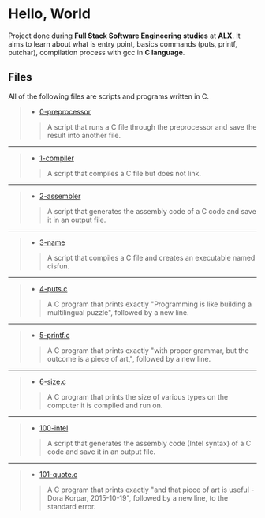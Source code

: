 # Hello, World

Project done during **Full Stack Software Engineering studies** at **ALX**. It aims to learn about what is entry point, basics commands (puts, printf, putchar), compilation process with gcc in **C language**.

## Files
All of the following files are scripts and programs written in C.



> * [0-preprocessor](https://github.com/Moh-A-Mahdi/alx-low_level_programming/blob/master/0x00-hello_world/0-preprocessor)
> > A script that runs a C file through the preprocessor and save the result into another file.
------------------
> * [1-compiler](https://github.com/Moh-A-Mahdi/alx-low_level_programming/blob/master/0x00-hello_world/1-compiler)
> > A script that compiles a C file but does not link.
------------------
> * [2-assembler](https://github.com/Moh-A-Mahdi/alx-low_level_programming/blob/master/0x00-hello_world/2-assembler)
> > A script that generates the assembly code of a C code and save it in an output file.
------------------
> * [3-name](https://github.com/Moh-A-Mahdi/alx-low_level_programming/blob/master/0x00-hello_world/3-name)
> > A script that compiles a C file and creates an executable named cisfun.
------------------
> * [4-puts.c](https://github.com/Moh-A-Mahdi/alx-low_level_programming/blob/master/0x00-hello_world/4-puts.c)
> > A C program that prints exactly "Programming is like building a multilingual puzzle", followed by a new line.
------------------
> * [5-printf.c](https://github.com/Moh-A-Mahdi/alx-low_level_programming/blob/master/0x00-hello_world/5-printf.c)
> > A C program that prints exactly "with proper grammar, but the outcome is a piece of art,", followed by a new line.
------------------
> * [6-size.c](https://github.com/Moh-A-Mahdi/alx-low_level_programming/blob/master/0x00-hello_world/6-size.c)
> > A C program that prints the size of various types on the computer it is compiled and run on.
------------------
> * [100-intel](https://github.com/Moh-A-Mahdi/alx-low_level_programming/blob/master/0x00-hello_world/100-inte)
> > A script that generates the assembly code (Intel syntax) of a C code and save it in an output file.
------------------
> * [101-quote.c](https://github.com/Moh-A-Mahdi/alx-low_level_programming/blob/master/0x00-hello_world/101-quote.c)
> > A C program that prints exactly "and that piece of art is useful - Dora Korpar, 2015-10-19", followed by a new line, to the standard error.
